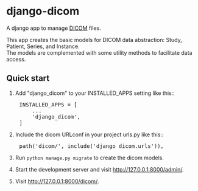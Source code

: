 # django-dicom



A django app to manage [DICOM][1] files.

This app creates the basic models for DICOM data abstraction: Study, Patient, Series, and Instance.  
The models are complemented with some utility methods to facilitate data access.



Quick start
-----------

1. Add "django_dicom" to your INSTALLED_APPS setting like this::

<pre>
    INSTALLED_APPS = [  
        ...  
        'django_dicom',  
    ]  
</pre>

2. Include the dicom URLconf in your project urls.py like this::

<pre>
    path('dicom/', include('django_dicom.urls')),
</pre>

3. Run `python manage.py migrate` to create the dicom models.

4. Start the development server and visit http://127.0.0.1:8000/admin/.

5. Visit http://127.0.0.1:8000/dicom/.




[1]: https://www.dicomstandard.org/
